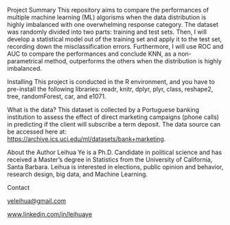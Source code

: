 Project Summary
This repository aims to compare the performances of multiple machine learning (ML) algorisms when the data distribution is highly imbalanced with one overwhelming response category. The dataset was randomly divided into two parts: training and test sets. Then, I will develop a statistical model out of the training set and apply it to the test set, recording down the misclassification errors. Furthermore, I will use ROC and AUC to compare the performances and conclude KNN, as a non-parametrical method, outperforms the others when the distribution is highly imbalanced. 

Installing
This project is conducted in the R environment, and you have to pre-install the following libraries: readr, knitr, dplyr, plyr, class, reshape2, tree, randomForest, car, and e1071.

What is the data?
This dataset is collected by a Portuguese banking institution to assess the effect of direct marketing campaigns (phone calls) in predicting if the client will subscribe a term deposit. The data source can be accessed here at: https://archive.ics.uci.edu/ml/datasets/bank+marketing.

About the Author
Leihua Ye is a Ph.D. Candidate in political science and has received a Master’s degree in Statistics from the University of California, Santa Barbara. Leihua is interested in elections, public opinion and behavior, research design, big data, and Machine Learning.

Contact

yeleihua@gmail.com

www.linkedin.com/in/leihuaye
